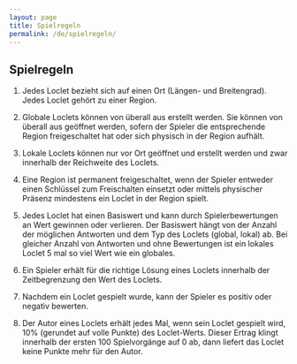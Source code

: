 ```yaml
---
layout: page
title: Spielregeln
permalink: /de/spielregeln/
---
```


## Spielregeln

1. Jedes Loclet bezieht sich auf einen Ort (Längen- und Breitengrad). Jedes Loclet gehört zu einer Region.

1. Globale Loclets können von überall aus erstellt werden. Sie können von überall aus geöffnet werden, sofern der 
Spieler die entsprechende Region freigeschaltet hat oder sich physisch in der Region aufhält.

1. Lokale Loclets können nur vor Ort geöffnet und erstellt werden und zwar innerhalb der Reichweite des Loclets.

1. Eine Region ist permanent freigeschaltet, wenn der Spieler entweder einen Schlüssel zum Freischalten einsetzt oder 
mittels physischer Präsenz mindestens ein Loclet in der Region spielt.

1. Jedes Loclet hat einen Basiswert und kann durch Spielerbewertungen an Wert gewinnen oder verlieren. Der Basiswert 
hängt von der Anzahl der möglichen Antworten und dem Typ des Loclets (global, lokal) ab. Bei gleicher Anzahl von 
Antworten und ohne Bewertungen ist ein lokales Loclet 5 mal so viel Wert wie ein globales.

1. Ein Spieler erhält für die richtige Lösung eines Loclets innerhalb der Zeitbegrenzung den Wert des Loclets.

1. Nachdem ein Loclet gespielt wurde, kann der Spieler es positiv oder negativ bewerten.

1. Der Autor eines Loclets erhält jedes Mal, wenn sein Loclet gespielt wird, 10% (gerundet auf volle Punkte) des 
Loclet-Werts. Dieser Ertrag klingt innerhalb der ersten 100 Spielvorgänge auf 0 ab, dann liefert das Loclet keine 
Punkte mehr für den Autor.